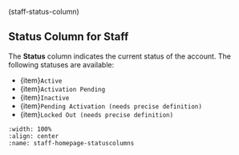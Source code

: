 
(staff-status-column)
## Status Column for Staff

The **Status** column indicates the current status of the account. The following statuses are available:

- {item}`Active`
- {item}`Activation Pending`
- {item}`Inactive`
- {item}`Pending Activation (needs precise definition)`
- {item}`Locked Out (needs precise definition)`


```{lazyfigure} ../../../_static/solo_app/User/Staff/staff-homepage-columns-status-column.webp
:width: 100%
:align: center
:name: staff-homepage-statuscolumns
```

